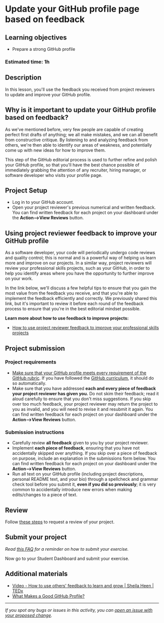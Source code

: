 # Update your GitHub profile page based on feedback

## **Learning objectives**

- Prepare a strong GitHub profile

### **Estimated time: 1h**

## **Description**

In this lesson, you'll use the feedback you received from project reviewers to update and improve your GitHub profile.

## Why is it important to update your GitHub profile based on feedback?

As we've mentioned before, very few people are capable of creating perfect first drafts of anything; we all make mistakes, and we can all benefit from constructive critique. By listening to and analyzing feedback from others, we're then able to identify our areas of weakness, and potentially come up with new ideas for how to improve them.

This step of the GitHub editorial process is used to further refine and polish your GitHub profile, so that you'll have the best chance possible of immediately grabbing the attention of any recruiter, hiring manager, or software developer who visits your profile page.

## Project Setup

- Log in to your GitHub account.
- Open your project reviewer's previous numerical and written feedback. You can find written feedback for each project on your dashboard under the **Action—>View Reviews** button.

## Using project reviewer feedback to improve your GitHub profile

As a software developer, your code will periodically undergo code reviews and quality control; this is normal and is a powerful way of helping us learn more and improve on our projects. In a similar way, project reviewers will review your professional skills projects, such as your GitHub, in order to help you identify areas where you have the opportunity to further improve on your work. 

In the link below, we'll discuss a few helpful tips to ensure that you gain the most value from the feedback you receive, and that you're able to implement the feedback efficiently and correctly. We previously shared this link, but it's important to review it before each round of the feedback process to ensure that you're in the best editorial mindset possible.

**Learn more about how to use feedback to improve projects:**

- [How to use project reviewer feedback to improve your professional skills projects](https://github.com/microverseinc/curriculum-professional-skills/blob/main/interview-prep/how-to-use-project-reviewer-feedback-to-improve-your-professional-skills-projects.md)

## Project submission

### Project requirements

- [Make sure that your GitHub profile meets every requirement of the GitHub rubric](https://docs.google.com/document/d/1A1x6Vqm6rmChKkb3T3IXBWRNyygTZ2oiHCPZq4IrXT4/edit). If you have followed the [GitHub curriculum](https://github.com/microverseinc/curriculum-professional-skills/blob/main/becoming-a-remote-professional/create-the-first-draft-of-a-professional-looking-github-profile-page.md), it should do so automatically.
- Make sure that you have addressed **each and every piece of feedback your project reviewer has given you.** Do not skim their feedback; read it aloud carefully to ensure that you don't miss suggestions. If you skip over too much feedback, your project reviewer may return the project to you as invalid, and you will need to revise it and resubmit it again. You can find written feedback for each project on your dashboard under the **Action—>View Reviews** button.

### **Submission instructions**

- Carefully review **all feedback** given to you by your project reviewer.
- Implement **each piece of feedback**, ensuring that you have not accidentally skipped over anything. If you skip over a piece of feedback on purpose, include an explanation in the submissions form below. You can find written feedback for each project on your dashboard under the **Action—>View Reviews** button.
- Run all text on your GitHub profile (including project descriptions, personal README text, and your bio) through a spellcheck and grammar check tool before you submit it, **even if you did so previously**; it is very common to accidentally introduce new errors when making edits/changes to a piece of text.

## Review

Follow [these steps](https://github.com/microverseinc/curriculum-transversal-skills/blob/main/code-review/articles/how_to_ask_for_a_prof_skills_review.md) to request a  review of your project.

## Submit your project

*Read [this FAQ](https://microverse.zendesk.com/hc/en-us/articles/360061344234) for a reminder on how to submit your exercise.* 

Now go to your Student Dashboard and submit your exercise.

## Additional materials

- [Video - How to use others' feedback to learn and grow | Sheila Heen | TEDx](https://www.youtube.com/watch?v=FQNbaKkYk_Q)
- [What Makes a Good GitHub Profile?](https://codeburst.io/what-makes-a-good-github-profile-ced754284e3d)


------

_If you spot any bugs or issues in this activity, you can [open an issue with your proposed change](https://github.com/microverseinc/curriculum-transversal-skills/blob/main/git-github/articles/open_issue.md)._
